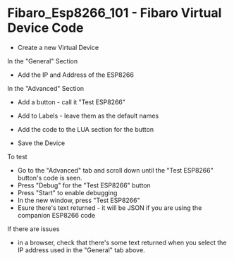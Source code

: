 # Fibaro_Esp8266_101 - Fibaro Virtual Device Code

- Create a new Virtual Device

In the "General" Section
- Add the IP and Address of the ESP8266

In the "Advanced" Section

- Add a button - call it "Test ESP8266"
- Add to Labels - leave them as the default names
- Add the code to the LUA section for the button

- Save the Device

To test
- Go to the "Advanced" tab and scroll down until the "Test ESP8266" button's code is seen.
- Press "Debug" for the "Test ESP8266" button
- Press "Start" to enable debugging
- In the new window, press "Test ESP8266"
- Esure there's text returned - it will be JSON if you are using the companion ESP8266 code


If there are issues 
- in a browser, check that there's some text returned when you select the IP address used in the "General" tab above.

